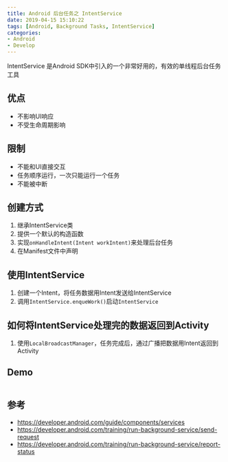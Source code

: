 ```yaml
---
title: Android 后台任务之 IntentService
date: 2019-04-15 15:10:22
tags: [Android, Background Tasks, IntentService]
categories:
- Android
- Develop
---
```


IntentService 是Android SDK中引入的一个非常好用的，有效的单线程后台任务工具

## 优点
* 不影响UI响应
* 不受生命周期影响

## 限制
* 不能和UI直接交互
* 任务顺序运行，一次只能运行一个任务
* 不能被中断

## 创建方式
1. 继承IntentService类
2. 提供一个默认的构造函数
3. 实现`onHandleIntent(Intent workIntent)`来处理后台任务
4. 在Manifest文件中声明

## 使用IntentService
1. 创建一个Intent，将任务数据用Intent发送给IntentService
2. 调用`IntentService.enqueWork()`启动`IntentService`

## 如何将IntentService处理完的数据返回到Activity
1. 使用`LocalBroadcastManager`，任务完成后，通过广播把数据用Intent返回到Activity


## Demo
```Java
```


## 参考
* https://developer.android.com/guide/components/services
* https://developer.android.com/training/run-background-service/send-request
* https://developer.android.com/training/run-background-service/report-status




